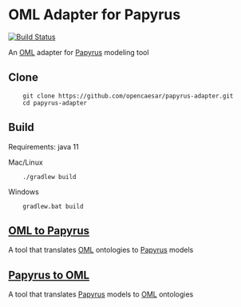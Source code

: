 # OML Adapter for Papyrus

[![Build Status](https://travis-ci.org/opencaesar/papyrus-adapter.svg?branch=master)](https://travis-ci.org/opencaesar/papyrus-adapter)

An [OML](https://opencaesar.github.io/oml) adapter for [Papyrus](https://www.eclipse.org/papyrus/) modeling tool

## Clone
```
    git clone https://github.com/opencaesar/papyrus-adapter.git
    cd papyrus-adapter
```
      
## Build
Requirements: java 11

Mac/Linux
```
    ./gradlew build
```
Windows
```
    gradlew.bat build
```

## [OML to Papyrus](oml2papyrus/README.md)

A tool that translates [OML](https://opencaesar.github.io/oml-spec) ontologies to [Papyrus](https://www.eclipse.org/papyrus/) models

## [Papyrus to OML](oml2papyrus/README.md)

A tool that translates [Papyrus](https://www.eclipse.org/papyrus/) models to [OML](https://opencaesar.github.io/oml-spec) ontologies

